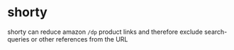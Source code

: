 # shorty

shorty can reduce amazon `/dp` product links and therefore exclude search-queries or other references from the URL
